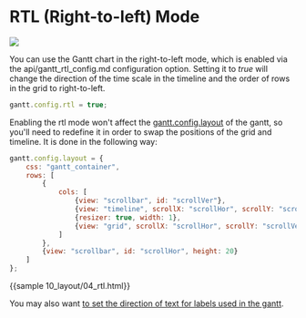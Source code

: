 RTL (Right-to-left) Mode
========================

<img src="desktop/rtl_mode.png">

You can use the Gantt chart in the right-to-left mode, which is enabled via the api/gantt_rtl_config.md configuration option.
Setting it to *true* will change the direction of the time scale in the timeline and the order of rows in the grid to right-to-left.

~~~js
gantt.config.rtl = true;
~~~

Enabling the rtl mode won't affect the [gantt.config.layout](api/gantt_layout_config.md) of the gantt, so you'll need to redefine it in order to 
swap the positions of the grid and timeline. It is done in the following way:

~~~js
gantt.config.layout = {
	css: "gantt_container",
	rows: [
		{
			cols: [
				{view: "scrollbar", id: "scrollVer"},
				{view: "timeline", scrollX: "scrollHor", scrollY: "scrollVer"},
				{resizer: true, width: 1},
				{view: "grid", scrollX: "scrollHor", scrollY: "scrollVer"}
			]
		},
		{view: "scrollbar", id: "scrollHor", height: 20}
	]
};
~~~

{{sample  10_layout/04_rtl.html}}

You may also want [to set the direction of text for labels used in the gantt](https://developer.mozilla.org/en-US/docs/Web/CSS/direction).